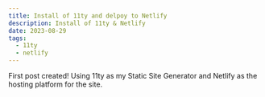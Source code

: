 ```yaml
---
title: Install of 11ty and delpoy to Netlify
description: Install of 11ty & Netlify
date: 2023-08-29
tags:
  - 11ty
  - netlify
---
```

First post created! Using 11ty as my Static Site Generator and Netlify as the hosting platform for the site.
